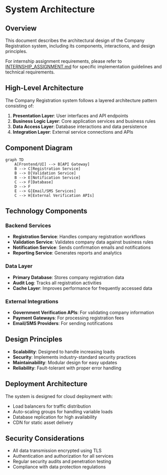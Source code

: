 # System Architecture

## Overview
This document describes the architectural design of the Company Registration system, including its components, interactions, and design principles.

For internship assignment requirements, please refer to [INTERNSHIP_ASSIGNMENT.md](INTERNSHIP_ASSIGNMENT.md) for specific implementation guidelines and technical requirements.

## High-Level Architecture
The Company Registration system follows a layered architecture pattern consisting of:

1. **Presentation Layer**: User interfaces and API endpoints
2. **Business Logic Layer**: Core application services and business rules
3. **Data Access Layer**: Database interactions and data persistence
4. **Integration Layer**: External service connections and APIs

## Component Diagram
```mermaid
graph TD
    A[Frontend/UI] --> B[API Gateway]
    B --> C[Registration Service]
    B --> D[Validation Service]
    B --> E[Notification Service]
    C --> F[Database]
    D --> F
    E --> G[Email/SMS Services]
    C --> H[External Verification APIs]
```

## Technology Components

### Backend Services
- **Registration Service**: Handles company registration workflows
- **Validation Service**: Validates company data against business rules
- **Notification Service**: Sends confirmation emails and notifications
- **Reporting Service**: Generates reports and analytics

### Data Layer
- **Primary Database**: Stores company registration data
- **Audit Log**: Tracks all registration activities
- **Cache Layer**: Improves performance for frequently accessed data

### External Integrations
- **Government Verification APIs**: For validating company information
- **Payment Gateways**: For processing registration fees
- **Email/SMS Providers**: For sending notifications

## Design Principles
- **Scalability**: Designed to handle increasing loads
- **Security**: Implements industry-standard security practices
- **Maintainability**: Modular design for easy updates
- **Reliability**: Fault-tolerant with proper error handling

## Deployment Architecture
The system is designed for cloud deployment with:
- Load balancers for traffic distribution
- Auto-scaling groups for handling variable loads
- Database replication for high availability
- CDN for static asset delivery

## Security Considerations
- All data transmission encrypted using TLS
- Authentication and authorization for all services
- Regular security audits and penetration testing
- Compliance with data protection regulations